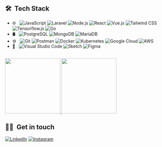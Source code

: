 <h2> 🛠 &nbsp;Tech Stack</h2>

- 🌐 &nbsp;
  ![JavaScript](https://img.shields.io/badge/-JavaScript-333333?style=flat&logo=javascript)
  ![Laravel](https://img.shields.io/badge/-Laravel-333333?style=flat&logo=laravel)
  ![Node.js](https://img.shields.io/badge/-Node.js-333333?style=flat&logo=node.js)
  ![React](https://img.shields.io/badge/-React-333333?style=flat&logo=react)
  ![Vue.js](https://img.shields.io/badge/-Vue.js-333333?style=flat&logo=vue.js)
  ![Tailwind CSS](https://img.shields.io/badge/-Tailwind%20CSS-333333?style=flat&logo=tailwind+css)
  ![Tensorflow.js](https://img.shields.io/badge/-Tensorflow-333333?style=flat&logo=tensorflow)
  ![Go](https://img.shields.io/badge/-Go-333333?style=flat&logo=go)
- 🛢 &nbsp;
  ![PostgreSQL](https://img.shields.io/badge/-PostgreSQL-333333?style=flat&logo=postgresql)
  ![MongoDB](https://img.shields.io/badge/-MongoDB-333333?style=flat&logo=mongodb)
  ![MariaDB](https://img.shields.io/badge/-MariaDB-333333?style=flat&logo=mariadb)
- ⚙️ &nbsp;
  ![Git](https://img.shields.io/badge/-Git-333333?style=flat&logo=git)
  ![Postman](https://img.shields.io/badge/-Postman-333333?style=flat&logo=postman)
  ![Docker](https://img.shields.io/badge/-Docker-333333?style=flat&logo=docker)
  ![Kubernetes](https://img.shields.io/badge/-Kubernetes-333333?style=flat&logo=kubernetes)
  ![Google Cloud](https://img.shields.io/badge/-Google%20Cloud-333333?style=flat&logo=google+cloud)
  ![AWS](https://img.shields.io/badge/-AWS-333333?style=flat&logo=amazon)
- 🔧 &nbsp;
  ![Visual Studio Code](https://img.shields.io/badge/-Visual%20Studio%20Code-333333?style=flat&logo=visual-studio-code&logoColor=007ACC)
  ![Sketch](https://img.shields.io/badge/-Sketch-333333?style=flat&logo=sketch)
  ![Figma](https://img.shields.io/badge/-Figma-333333?style=flat&logo=figma)

<br/>

<a href="https://github.com/fadhiilrachman" title="Fadhiil Rachman">
  <img height="180em" src="https://github-readme-stats.vercel.app/api/top-langs/?username=fadhiilrachman&bg_color=151515&text_color=9f9f9f&title_color=fff&layout=compact" />
  <img height="180em" src="https://github-readme-stats.vercel.app/api?username=fadhiilrachman&show_icons=true&theme=gradient&title_color=fff&icon_color=5C9FF0&text_color=9f9f9f&bg_color=151515" />
</a>

<br/>

<h2> 🤙🏻 &nbsp;Get in touch </h2>

<p align="left">
<a href="https://www.linkedin.com/in/fadhiilrachman/"><img alt="LinkedIn" src="https://img.shields.io/badge/LinkedIn-Fadhiil Rachman-blue?style=flat-square&logo=linkedin"></a>
<a href="https://www.instagram.com/fadhiilrachman/"><img alt="Instagram" src="https://img.shields.io/badge/Instagram-fadhiilrachman-blue?style=flat-square&logo=instagram"></a>
</p>
